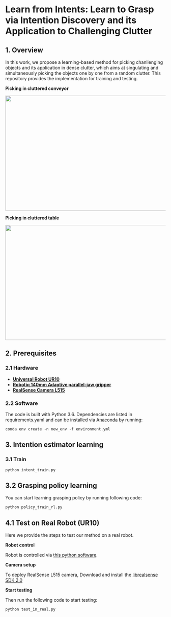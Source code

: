 # Learn from Intents: Learn to Grasp via Intention Discovery and its Application to Challenging Clutter


## 1. Overview
In this work, we propose a learning-based method for picking chanllenging objects and its application in dense clutter, which aims at singulating and simultaneously picking the objects one by one from a random clutter. This repository provides the implementation for training and testing.

**Picking in cluttered conveyor**
<p align = "center">
<img src="1.gif" width="640" height="360"> 
</p>

**Picking in cluttered table**
<p align = "center">
<img src="0.gif" width="640" height="360"> 
</p>

## 2. Prerequisites
### 2.1 Hardware
- [**Universal Robot UR10**](https://www.universal-robots.com/products/ur10-robot/)
- [**Robotiq 140mm Adaptive parallel-jaw gripper**](https://robotiq.com/products/2f85-140-adaptive-robot-gripper)
- [**RealSense Camera L515**](https://www.intelrealsense.com/lidar-camera-l515/)

### 2.2 Software
The code is built with Python 3.6. Dependencies are listed in requirements.yaml and can be installed via [Anaconda](https://www.anaconda.com/) by running:

    conda env create -n new_env -f environment.yml
    
## 3. Intention estimator learning

### 3.1 Train
```
python intent_train.py 
```
## 3.2 Grasping policy learning

You can start learning grasping policy by running following code:
```
python policy_train_rl.py
```

## 4.1 Test on Real Robot (UR10)
Here we provide the steps to test our method on a real robot.

**Robot control**

Robot is controlled via [this python software](https://github.com/SintefManufacturing/python-urx).

**Camera setup**

To deploy RealSense L515 camera,
Download and install the [librealsense SDK 2.0](https://github.com/IntelRealSense/librealsense)

**Start testing**

Then run the following code to start testing:
```
python test_in_real.py
```
